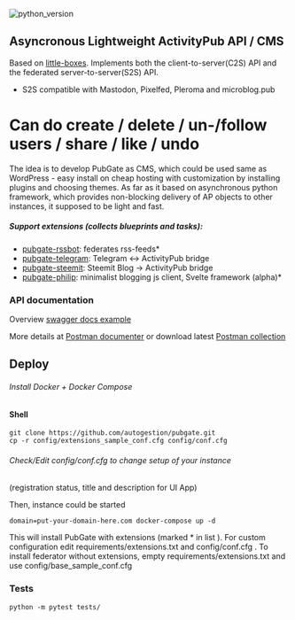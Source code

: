 ![python_version](https://img.shields.io/badge/python-3.7-blue.svg)

## Asyncronous Lightweight ActivityPub API / CMS
Based on [little-boxes](https://github.com/tsileo/little-boxes).
Implements both the client-to-server(C2S) API and the federated server-to-server(S2S) API.
 - S2S compatible with Mastodon, Pixelfed, Pleroma and microblog.pub

Can do create / delete / un-/follow users / share / like / undo
=======
The idea is to develop PubGate as CMS, which could be used same as WordPress - 
easy install on cheap hosting with customization by installing plugins and choosing themes.
As far as it based on asynchronous python framework, 
which provides non-blocking delivery of AP objects to other instances, it supposed to be light and fast.

##### Support extensions (collects blueprints and tasks):

 - [pubgate-rssbot](https://github.com/autogestion/pubgate-rssbot):  federates rss-feeds*
 - [pubgate-telegram](https://github.com/autogestion/pubgate-telegram):  Telegram <-> ActivityPub bridge
 - [pubgate-steemit](https://github.com/autogestion/pubgate-steemit):  Steemit Blog -> ActivityPub bridge
 - [pubgate-philip](https://github.com/autogestion/pubgate-philip):  minimalist blogging js client, Svelte framework (alpha)*

### API documentation
Overview [swagger docs example](http://pubgate.autogestion.org/swagger)

More details at [Postman documenter](https://documenter.getpostman.com/view/4625755/RzZCFdXv) or download latest [Postman collection](https://github.com/autogestion/pubgate/blob/master/pubgate.postman_collection.json)

## Deploy
###### Install Docker + Docker Compose
#### Shell
```
git clone https://github.com/autogestion/pubgate.git
cp -r config/extensions_sample_conf.cfg config/conf.cfg
```
###### Check/Edit config/conf.cfg to change setup of your instance 
(registration status, title and description for UI App)

Then, instance could be started
```
domain=put-your-domain-here.com docker-compose up -d
```

This will install PubGate with extensions (marked * in list ). 
For custom configuration edit requirements/extensions.txt and config/conf.cfg . 
To install federator without extensions, empty requirements/extensions.txt and use 
config/base_sample_conf.cfg

### Tests

```
python -m pytest tests/
```